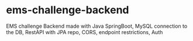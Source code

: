 # ems-challenge-backend
EMS challenge Backend made with Java SpringBoot, MySQL connection to the DB, RestAPI with JPA repo, CORS, endpoint restrictions, Auth
